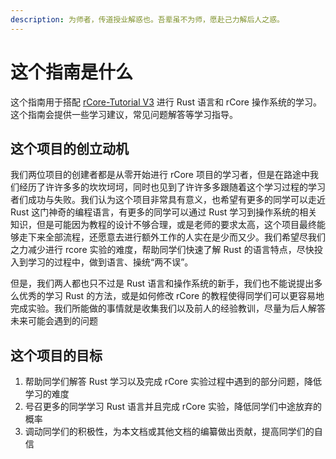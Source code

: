 ```yaml
---
description: 为师者，传道授业解惑也。吾辈虽不为师，愿赴己力解后人之惑。
---
```


# 这个指南是什么

这个指南用于搭配 [rCore-Tutorial V3](https://rcore-os.github.io/rCore-Tutorial-deploy/) 进行 Rust 语言和 rCore 操作系统的学习。这个指南会提供一些学习建议，常见问题解答等学习指导。

## 这个项目的创立动机

我们两位项目的创建者都是从零开始进行 rCore 项目的学习者，但是在路途中我们经历了许许多多的坎坎坷坷，同时也见到了许许多多跟随着这个学习过程的学习者们成功与失败。我们认为这个项目非常具有意义，也希望有更多的同学可以走近 Rust 这门神奇的编程语言，有更多的同学可以通过 Rust 学习到操作系统的相关知识，但是可能因为教程的设计不够合理，或是老师的要求太高，这个项目最终能够走下来全部流程，还愿意去进行额外工作的人实在是少而又少。我们希望尽我们之力减少进行 rcore 实验的难度，帮助同学们快速了解 Rust 的语言特点，尽快投入到学习的过程中，做到语言、操统“两不误”。

但是，我们两人都也只不过是 Rust 语言和操作系统的新手，我们也不能说提出多么优秀的学习 Rust 的方法，或是如何修改 rCore 的教程使得同学们可以更容易地完成实验。我们所能做的事情就是收集我们以及前人的经验教训，尽量为后人解答未来可能会遇到的问题

## 这个项目的目标

1. 帮助同学们解答 Rust 学习以及完成 rCore 实验过程中遇到的部分问题，降低学习的难度
2. 号召更多的同学学习 Rust 语言并且完成 rCore 实验，降低同学们中途放弃的概率
3. 调动同学们的积极性，为本文档或其他文档的编纂做出贡献，提高同学们的自信
